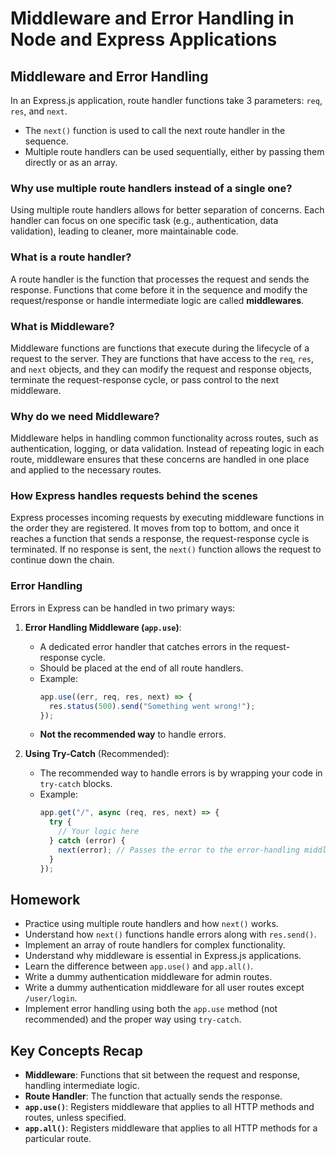 # Middleware and Error Handling in Node and Express Applications

## Middleware and Error Handling

In an Express.js application, route handler functions take 3 parameters: `req`, `res`, and `next`.

- The `next()` function is used to call the next route handler in the sequence.
- Multiple route handlers can be used sequentially, either by passing them directly or as an array.

### Why use multiple route handlers instead of a single one?

Using multiple route handlers allows for better separation of concerns. Each handler can focus on one specific task (e.g., authentication, data validation), leading to cleaner, more maintainable code.

### What is a route handler?

A route handler is the function that processes the request and sends the response. Functions that come before it in the sequence and modify the request/response or handle intermediate logic are called **middlewares**.

### What is Middleware?

Middleware functions are functions that execute during the lifecycle of a request to the server. They are functions that have access to the `req`, `res`, and `next` objects, and they can modify the request and response objects, terminate the request-response cycle, or pass control to the next middleware.

### Why do we need Middleware?

Middleware helps in handling common functionality across routes, such as authentication, logging, or data validation. Instead of repeating logic in each route, middleware ensures that these concerns are handled in one place and applied to the necessary routes.

### How Express handles requests behind the scenes

Express processes incoming requests by executing middleware functions in the order they are registered. It moves from top to bottom, and once it reaches a function that sends a response, the request-response cycle is terminated. If no response is sent, the `next()` function allows the request to continue down the chain.

### Error Handling

Errors in Express can be handled in two primary ways:

1. **Error Handling Middleware (`app.use`)**:

   - A dedicated error handler that catches errors in the request-response cycle.
   - Should be placed at the end of all route handlers.
   - Example:
     ```js
     app.use((err, req, res, next) => {
       res.status(500).send("Something went wrong!");
     });
     ```
   - **Not the recommended way** to handle errors.

2. **Using Try-Catch** (Recommended):
   - The recommended way to handle errors is by wrapping your code in `try-catch` blocks.
   - Example:
     ```js
     app.get("/", async (req, res, next) => {
       try {
         // Your logic here
       } catch (error) {
         next(error); // Passes the error to the error-handling middleware
       }
     });
     ```

## Homework

- Practice using multiple route handlers and how `next()` works.
- Understand how `next()` functions handle errors along with `res.send()`.
- Implement an array of route handlers for complex functionality.
- Understand why middleware is essential in Express.js applications.
- Learn the difference between `app.use()` and `app.all()`.
- Write a dummy authentication middleware for admin routes.
- Write a dummy authentication middleware for all user routes except `/user/login`.
- Implement error handling using both the `app.use` method (not recommended) and the proper way using `try-catch`.

## Key Concepts Recap

- **Middleware**: Functions that sit between the request and response, handling intermediate logic.
- **Route Handler**: The function that actually sends the response.
- **`app.use()`**: Registers middleware that applies to all HTTP methods and routes, unless specified.
- **`app.all()`**: Registers middleware that applies to all HTTP methods for a particular route.
